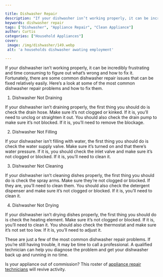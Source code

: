```yaml
---

title: Dishwasher Repair
description: "If your dishwasher isn’t working properly, it can be incredibly frustrating and time consuming to figure out what’s wrong and how ...see more"
keywords: dishwasher repair
tags: ["Dishwasher", "Appliance Repair", "Clean Appliance"]
author: Curtis
categories: ["Household Appliances"]
cover: 
 image: /img/dishwasher/149.webp
 alt: 'a households dishwasher awating employment'

---
```


If your dishwasher isn’t working properly, it can be incredibly frustrating and time consuming to figure out what’s wrong and how to fix it. Fortunately, there are some common dishwasher repair issues that can be fixed relatively easily. Here’s a look at some of the most common dishwasher repair problems and how to fix them.

1. Dishwasher Not Draining

If your dishwasher isn’t draining properly, the first thing you should do is check the drain hose. Make sure it’s not clogged or kinked. If it is, you’ll need to unclog or straighten it out. You should also check the drain pump to make sure it’s not blocked. If it is, you’ll need to remove the blockage.

2. Dishwasher Not Filling

If your dishwasher isn’t filling with water, the first thing you should do is check the water supply valve. Make sure it’s turned on and that there’s water pressure. If it is, you should check the inlet valve and make sure it’s not clogged or blocked. If it is, you’ll need to clean it.

3. Dishwasher Not Cleaning

If your dishwasher isn’t cleaning dishes properly, the first thing you should do is check the spray arms. Make sure they’re not clogged or blocked. If they are, you’ll need to clean them. You should also check the detergent dispenser and make sure it’s not clogged or blocked. If it is, you’ll need to clean it.

4. Dishwasher Not Drying

If your dishwasher isn’t drying dishes properly, the first thing you should do is check the heating element. Make sure it’s not clogged or blocked. If it is, you’ll need to clean it. You should also check the thermostat and make sure it’s not set too low. If it is, you’ll need to adjust it.

These are just a few of the most common dishwasher repair problems. If you’re still having trouble, it may be time to call a professional. A qualified technician can help you diagnose the problem and get your dishwasher back up and running in no time.

Is your appliance out of commission? This roster of <a href="/pages/appliance-repair-technicians/">appliance repair technicians</a> will revive activity.